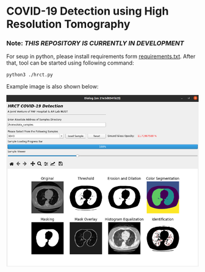 # COVID-19 Detection using High Resolution Tomography

### Note: ***THIS REPOSITORY IS CURRENTLY IN DEVELOPMENT***

For seup in python, please install requirements form [requirements.txt][req_addr]. After that, tool can be started using following command:

```bash
python3 ./hrct.py
```

Example image is also shown below:

![HRCT Main Page][main_page]


[req_addr]: ./requirements.txt
[main_page]: ./MarkDown-Data/hrct.png
